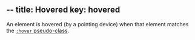 --
title: Hovered
key: hovered
--

An element is hovered (by a pointing device) when that element matches the [`:hover` pseudo-class](https://drafts.csswg.org/selectors-4/#hover-pseudo).
